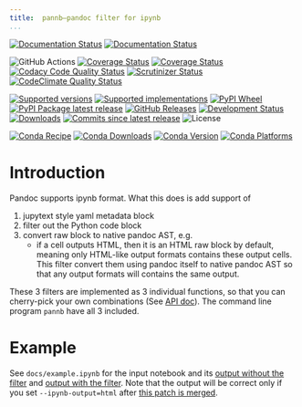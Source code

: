 ```yaml
---
title:	pannb—pandoc filter for ipynb
...
```


[![Documentation Status](https://readthedocs.org/projects/pannb/badge/?version=latest)](https://pannb.readthedocs.io/en/latest/?badge=latest&style=plastic)
[![Documentation Status](https://github.com/ickc/pannb/workflows/GitHub%20Pages/badge.svg)](https://ickc.github.io/pannb)

![GitHub Actions](https://github.com/ickc/pannb/workflows/Python%20package/badge.svg)
[![Coverage Status](https://codecov.io/gh/ickc/pannb/branch/master/graphs/badge.svg?branch=master)](https://codecov.io/github/ickc/pannb)
[![Coverage Status](https://coveralls.io/repos/ickc/pannb/badge.svg?branch=master&service=github)](https://coveralls.io/r/ickc/pannb)
[![Codacy Code Quality Status](https://img.shields.io/codacy/grade/078ebc537c5747f68c1d4ad3d3594bbf.svg)](https://www.codacy.com/app/ickc/pannb)
[![Scrutinizer Status](https://img.shields.io/scrutinizer/quality/g/ickc/pannb/master.svg)](https://scrutinizer-ci.com/g/ickc/pannb/)
[![CodeClimate Quality Status](https://codeclimate.com/github/ickc/pannb/badges/gpa.svg)](https://codeclimate.com/github/ickc/pannb)

[![Supported versions](https://img.shields.io/pypi/pyversions/pannb.svg)](https://pypi.org/project/pannb)
[![Supported implementations](https://img.shields.io/pypi/implementation/pannb.svg)](https://pypi.org/project/pannb)
[![PyPI Wheel](https://img.shields.io/pypi/wheel/pannb.svg)](https://pypi.org/project/pannb)
[![PyPI Package latest release](https://img.shields.io/pypi/v/pannb.svg)](https://pypi.org/project/pannb)
[![GitHub Releases](https://img.shields.io/github/tag/ickc/pannb.svg?label=github+release)](https://github.com/ickc/pannb/releases)
[![Development Status](https://img.shields.io/pypi/status/pannb.svg)](https://pypi.python.org/pypi/pannb/)
[![Downloads](https://img.shields.io/pypi/dm/pannb.svg)](https://pypi.python.org/pypi/pannb/)
[![Commits since latest release](https://img.shields.io/github/commits-since/ickc/pannb/v0.1.1.svg)](https://github.com/ickc/pannb/compare/v0.1.1...master)
![License](https://img.shields.io/pypi/l/pannb.svg)

[![Conda Recipe](https://img.shields.io/badge/recipe-pannb-green.svg)](https://anaconda.org/conda-forge/pannb)
[![Conda Downloads](https://img.shields.io/conda/dn/conda-forge/pannb.svg)](https://anaconda.org/conda-forge/pannb)
[![Conda Version](https://img.shields.io/conda/vn/conda-forge/pannb.svg)](https://anaconda.org/conda-forge/pannb)
[![Conda Platforms](https://img.shields.io/conda/pn/conda-forge/pannb.svg)](https://anaconda.org/conda-forge/pannb)

# Introduction

Pandoc supports ipynb format. What this does is add support of

1. jupytext style yaml metadata block
2. filter out the Python code block
3. convert raw block to native pandoc AST, e.g.
    - if a cell outputs HTML, then it is an HTML raw block by default, meaning only HTML-like output formats contains these output cells. This filter convert them using pandoc itself to native pandoc AST so that any output formats will contains the same output.

These 3 filters are implemented as 3 individual functions, so that you can cherry-pick your own combinations (See [API doc](../api/pannb/)). The command line program `pannb` have all 3 included.

# Example

See `docs/example.ipynb` for the input notebook and its [output without the filter](../example/) and [output with the filter](../example-output/). Note that the output will be correct only if you set `--ipynb-output=html` after [this patch is merged](https://github.com/jgm/pandoc/pull/7538).
